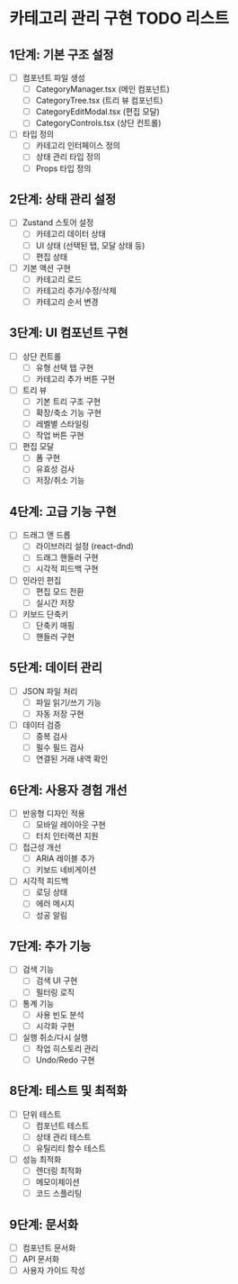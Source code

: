 # 카테고리 관리 구현 TODO 리스트

## 1단계: 기본 구조 설정
- [ ] 컴포넌트 파일 생성
  - [ ] CategoryManager.tsx (메인 컴포넌트)
  - [ ] CategoryTree.tsx (트리 뷰 컴포넌트)
  - [ ] CategoryEditModal.tsx (편집 모달)
  - [ ] CategoryControls.tsx (상단 컨트롤)

- [ ] 타입 정의
  - [ ] 카테고리 인터페이스 정의
  - [ ] 상태 관리 타입 정의
  - [ ] Props 타입 정의

## 2단계: 상태 관리 설정
- [ ] Zustand 스토어 설정
  - [ ] 카테고리 데이터 상태
  - [ ] UI 상태 (선택된 탭, 모달 상태 등)
  - [ ] 편집 상태

- [ ] 기본 액션 구현
  - [ ] 카테고리 로드
  - [ ] 카테고리 추가/수정/삭제
  - [ ] 카테고리 순서 변경

## 3단계: UI 컴포넌트 구현
- [ ] 상단 컨트롤
  - [ ] 유형 선택 탭 구현
  - [ ] 카테고리 추가 버튼 구현

- [ ] 트리 뷰
  - [ ] 기본 트리 구조 구현
  - [ ] 확장/축소 기능 구현
  - [ ] 레벨별 스타일링
  - [ ] 작업 버튼 구현

- [ ] 편집 모달
  - [ ] 폼 구현
  - [ ] 유효성 검사
  - [ ] 저장/취소 기능

## 4단계: 고급 기능 구현
- [ ] 드래그 앤 드롭
  - [ ] 라이브러리 설정 (react-dnd)
  - [ ] 드래그 핸들러 구현
  - [ ] 시각적 피드백 구현

- [ ] 인라인 편집
  - [ ] 편집 모드 전환
  - [ ] 실시간 저장

- [ ] 키보드 단축키
  - [ ] 단축키 매핑
  - [ ] 핸들러 구현

## 5단계: 데이터 관리
- [ ] JSON 파일 처리
  - [ ] 파일 읽기/쓰기 기능
  - [ ] 자동 저장 구현

- [ ] 데이터 검증
  - [ ] 중복 검사
  - [ ] 필수 필드 검사
  - [ ] 연결된 거래 내역 확인

## 6단계: 사용자 경험 개선
- [ ] 반응형 디자인 적용
  - [ ] 모바일 레이아웃 구현
  - [ ] 터치 인터랙션 지원

- [ ] 접근성 개선
  - [ ] ARIA 레이블 추가
  - [ ] 키보드 네비게이션

- [ ] 시각적 피드백
  - [ ] 로딩 상태
  - [ ] 에러 메시지
  - [ ] 성공 알림

## 7단계: 추가 기능
- [ ] 검색 기능
  - [ ] 검색 UI 구현
  - [ ] 필터링 로직

- [ ] 통계 기능
  - [ ] 사용 빈도 분석
  - [ ] 시각화 구현

- [ ] 실행 취소/다시 실행
  - [ ] 작업 히스토리 관리
  - [ ] Undo/Redo 구현

## 8단계: 테스트 및 최적화
- [ ] 단위 테스트
  - [ ] 컴포넌트 테스트
  - [ ] 상태 관리 테스트
  - [ ] 유틸리티 함수 테스트

- [ ] 성능 최적화
  - [ ] 렌더링 최적화
  - [ ] 메모이제이션
  - [ ] 코드 스플리팅

## 9단계: 문서화
- [ ] 컴포넌트 문서화
- [ ] API 문서화
- [ ] 사용자 가이드 작성 